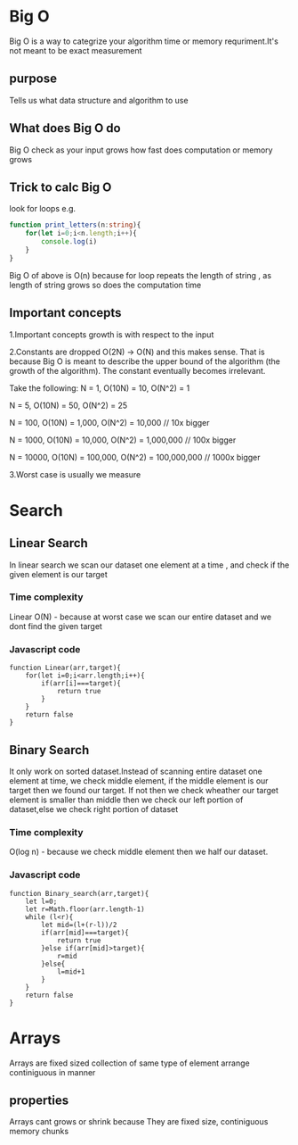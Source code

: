 # Big O
Big O is a way to categrize your algorithm time or memory requriment.It's not meant to be exact measurement
## purpose
Tells us what data structure and  algorithm to use
## What does Big O do
Big O check as your input grows how fast does computation or memory grows
## Trick to calc Big O
look for loops
e.g.
```typescript
function print_letters(n:string){
    for(let i=0;i<n.length;i++){
        console.log(i)
    }
}
```
Big O of above is O(n) because for loop repeats the  length of string , as length of string grows so does the computation time

## Important concepts
1.Important concepts
growth is with respect to the input

2.Constants are dropped
O(2N) -> O(N) and this makes sense. That is because Big O is meant to describe the upper bound of the algorithm (the growth of the algorithm). The constant eventually becomes irrelevant.


Take the following:
N = 1, O(10N) = 10, O(N^2) = 1

N = 5, O(10N) = 50, O(N^2) = 25

N = 100, O(10N) = 1,000, O(N^2) = 10,000 // 10x bigger

N = 1000, O(10N) = 10,000, O(N^2) = 1,000,000 // 100x bigger

N = 10000, O(10N) = 100,000, O(N^2) = 100,000,000 // 1000x bigger

3.Worst case is usually we measure

# Search
## Linear Search
In linear search we scan our dataset one element at a time , and check if the given element is our target
### Time complexity
Linear O(N) - because at worst case we scan our entire dataset and we dont find the given target
### Javascript code 
```
function Linear(arr,target){
    for(let i=0;i<arr.length;i++){
        if(arr[i]===target){
            return true
        }
    }
    return false
}
```


## Binary Search
It only work on sorted dataset.Instead of scanning entire dataset one element at time, we check middle element, if the middle element is our target then we found our target.
If not then we check wheather our target element is smaller than middle then we check our left portion of dataset,else we check right portion of dataset

### Time complexity
O(log n) - because we check middle element then we half our dataset. 

### Javascript code 
```
function Binary_search(arr,target){
    let l=0;
    let r=Math.floor(arr.length-1)
    while (l<r){
        let mid=(l+(r-l))/2
        if(arr[mid]===target){
            return true
        }else if(arr[mid]>target){
            r=mid
        }else{
            l=mid+1
        }
    }
    return false
}
```



# Arrays
Arrays are fixed sized collection of same type of element arrange continiguous in manner
## properties
Arrays cant grows or shrink because They are fixed size, continiguous memory chunks





